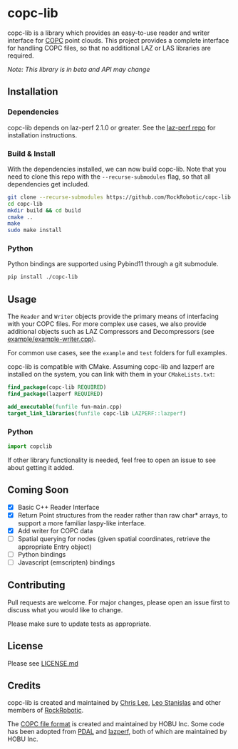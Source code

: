 # copc-lib

copc-lib is a library which provides an easy-to-use reader and writer interface for [COPC](https://copc.io/) point clouds. This project provides a complete interface for handling COPC files, so that no additional LAZ or LAS libraries are required.

*Note: This library is in beta and API may change*

## Installation

### Dependencies
copc-lib depends on laz-perf 2.1.0 or greater. See the [laz-perf repo](https://github.com/hobu/laz-perf) for installation instructions.

### Build & Install
With the dependencies installed, we can now build copc-lib. Note that you need to clone this repo with the `--recurse-submodules` flag, so that all dependencies get included.

```bash
git clone --recurse-submodules https://github.com/RockRobotic/copc-lib.git
cd copc-lib
mkdir build && cd build
cmake ..
make
sudo make install
```

### Python
Python bindings are supported using Pybind11 through a git submodule. 
```bash
pip install ./copc-lib
```

## Usage

The `Reader` and `Writer` objects provide the primary means of interfacing with your COPC files. For more complex use cases, we also provide additional objects such as LAZ Compressors and Decompressors (see [example/example-writer.cpp](example/example-writer.cpp)).

For common use cases, see the `example` and `test` folders for full examples.

copc-lib is compatible with CMake. Assuming copc-lib and lazperf are installed on the system, you can link with them in your `CMakeLists.txt`:

```CMake
find_package(copc-lib REQUIRED)
find_package(lazperf REQUIRED)

add_executable(funfile fun-main.cpp)
target_link_libraries(funfile copc-lib LAZPERF::lazperf)
```
### Python
```python
import copclib
```

If other library functionality is needed, feel free to open an issue to see about getting it added.

## Coming Soon
- [x] Basic C++ Reader Interface
- [x] Return Point structures from the reader rather than raw char* arrays, to support a more familiar laspy-like interface.
- [x] Add writer for COPC data
- [ ] Spatial querying for nodes (given spatial coordinates, retrieve the appropriate Entry object)
- [ ] Python bindings
- [ ] Javascript (emscripten) bindings

## Contributing
Pull requests are welcome. For major changes, please open an issue first to discuss what you would like to change.

Please make sure to update tests as appropriate.

## License
Please see [LICENSE.md](LICENSE.md)

## Credits
copc-lib is created and maintained by [Chris Lee](https://github.com/CCInc), [Leo Stanislas](https://github.com/leo-stan) and other members of [RockRobotic](https://github.com/RockRobotic).

The [COPC file format](https://copc.io) is created and maintained by HOBU Inc.
Some code has been adopted from [PDAL](https://github.com/PDAL/PDAL) and [lazperf](https://github.com/hobu/laz-perf), both of which are maintained by HOBU Inc.
